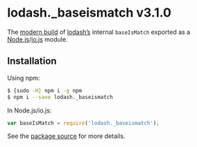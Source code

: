 # lodash._baseismatch v3.1.0

The [modern build](https://github.com/lodash/lodash/wiki/Build-Differences) of [lodash’s](https://lodash.com/) internal `baseIsMatch` exported as a [Node.js](http://nodejs.org/)/[io.js](https://iojs.org/) module.

## Installation

Using npm:

```bash
$ {sudo -H} npm i -g npm
$ npm i --save lodash._baseismatch
```

In Node.js/io.js:

```js
var baseIsMatch = require('lodash._baseismatch');
```

See the [package source](https://github.com/lodash/lodash/blob/3.1.0-npm-packages/lodash._baseismatch) for more details.
